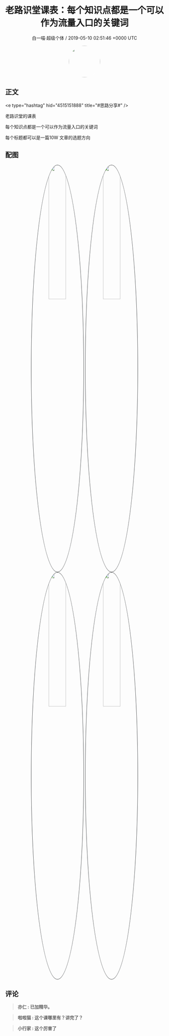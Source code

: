 <h1 align="center">老路识堂课表：每个知识点都是一个可以作为流量入口的关键词</h1>
<p align="center">
    <a>白一喵·超级个体 / 2019-05-10 02:51:46 &#43;0000 UTC</a>
</p>

<div align="center">
    <img src="https://images.zsxq.com/FrhfOUekGDKoZb1ahsi1SyZ_2Sb6?e=1590940799&amp;token=kIxbL07-8jAj8w1n4s9zv64FuZZNEATmlU_Vm6zD:C7sBILrdfJQd5kG85JKTUn_sj2o=" width="100" height="100" style="border:1px solid;border-radius:50%; color:#ffffff"/>
</div>

## 正文

<div>
&lt;e type=&#34;hashtag&#34; hid=&#34;4515151888&#34; title=&#34;#思路分享#&#34; /&gt; 

老路识堂的课表

每个知识点都是一个可以作为流量入口的关键词

每个标题都可以是一篇10W 文章的选题方向
</div>

## 配图
<div class="image" align="center">

<img src="https://images.zsxq.com/FjR1Y5_FkMsn4gUOWsaavwFMxnQY?imageMogr2/auto-orient/thumbnail/800x/format/jpg/blur/1x0/quality/75&amp;e=1590940799&amp;token=kIxbL07-8jAj8w1n4s9zv64FuZZNEATmlU_Vm6zD:p8M_PEpgvTnF7A8kbsvv7JyLnk4=" width="33%" height="33%" style="border:1px solid;border-radius:50%; color:#3c3f41"/>

<img src="https://images.zsxq.com/FmYAKzF7BECtzvNS_r_Aqv9lMI1K?imageMogr2/auto-orient/thumbnail/800x/format/jpg/blur/1x0/quality/75&amp;e=1590940799&amp;token=kIxbL07-8jAj8w1n4s9zv64FuZZNEATmlU_Vm6zD:IC_urxcE6oPMU83Wj9_1aeKveGA=" width="33%" height="33%" style="border:1px solid;border-radius:50%; color:#3c3f41"/>

<img src="https://images.zsxq.com/FgXIrXFwT-qYGjNZLgBON6VNZwQR?imageMogr2/auto-orient/thumbnail/800x/format/jpg/blur/1x0/quality/75&amp;e=1590940799&amp;token=kIxbL07-8jAj8w1n4s9zv64FuZZNEATmlU_Vm6zD:nmEJrw6FxbmoQx4ybWb-0yHrlYU=" width="33%" height="33%" style="border:1px solid;border-radius:50%; color:#3c3f41"/>

<img src="https://images.zsxq.com/FvrXOckaVakpMn-gAqSN6Xxh2ZIL?imageMogr2/auto-orient/thumbnail/800x/format/jpg/blur/1x0/quality/75&amp;e=1590940799&amp;token=kIxbL07-8jAj8w1n4s9zv64FuZZNEATmlU_Vm6zD:Y4mfZEw4xHN7QaNcEaJ1s6vQRkU=" width="33%" height="33%" style="border:1px solid;border-radius:50%; color:#3c3f41"/>

</div>

## 评论

<div align="left">
<div>

<blockquote >
<span> <strong>亦仁 : 已加精华。 </strong></span>
</blockquote>

<blockquote >
<span> <strong>啦啦猫 : 这个课哪里有？讲完了？ </strong></span>
</blockquote>

<blockquote >
<span> <strong>小行家 : 这个厉害了 </strong></span>
</blockquote>

</div>
</div>